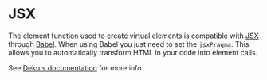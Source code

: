 # JSX

The element function used to create virtual elements is compatible with [JSX] through [Babel]. When using Babel you just need to set the `jsxPragma`. This allows you to automatically transform HTML in your code into element calls.

See [Deku's documentation](http://dekujs.github.io/deku/docs/basics/JSX.html) for more info.

[JSX]: https://facebook.github.io/jsx/
[Babel]: https://babeljs.io/
[babel-plugin-transform-react-jsx]: https://babeljs.io/docs/plugins/transform-react-jsx/
